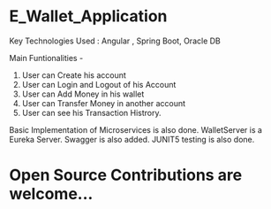 # E_Wallet_Application

Key Technologies Used : Angular , Spring Boot, Oracle DB

Main Funtionalities -

1. User can Create his account
2. User can Login and Logout of his Account
3. User can Add Money in his wallet
4. User can Transfer Money in another account
5. User can see his Transaction Histrory.

Basic Implementation of Microservices is also done. WalletServer is a Eureka Server.
Swagger is also added.
JUNIT5 testing is also done.

# Open Source Contributions are welcome...
